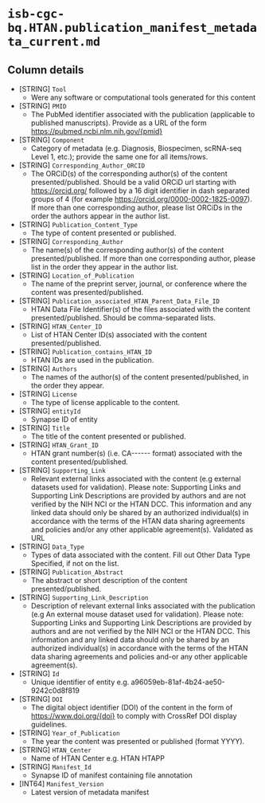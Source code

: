 # `isb-cgc-bq.HTAN.publication_manifest_metadata_current.md`

## Column details

* [STRING]    `Tool`
  - Were any software or computational tools generated for this content
* [STRING]    `PMID`
  - The PubMed identifier associated with the publication (applicable to published manuscripts). Provide as a URL of the form https://pubmed.ncbi.nlm.nih.gov/{pmid}
* [STRING]    `Component`
  - Category of metadata (e.g. Diagnosis, Biospecimen, scRNA-seq Level 1, etc.); provide the same one for all items/rows.
* [STRING]    `Corresponding_Author_ORCID`
  - The ORCiD(s) of the corresponding author(s) of the content presented/published. Should be a valid ORCiD url starting with https://orcid.org/ followed by a 16 digit identifier in dash separated groups of 4 (for example https://orcid.org/0000-0002-1825-0097). If more than one corresponding author, please list ORCiDs in the order the authors appear in the author list.
* [STRING]    `Publication_Content_Type`
  - The type of content presented or published.
* [STRING]    `Corresponding_Author`
  - The name(s) of the corresponding author(s) of the content presented/published. If more than one corresponding author, please list in the order they appear in the author list.
* [STRING]    `Location_of_Publication`
  - The name of the preprint server, journal, or conference where the content was presented/published.
* [STRING]    `Publication_associated_HTAN_Parent_Data_File_ID`
  - HTAN Data File Identifier(s) of the files associated with the content presented/published. Should be comma-separated lists.
* [STRING]    `HTAN_Center_ID`
  - List of HTAN Center ID(s) associated with the content presented/published.
* [STRING]    `Publication_contains_HTAN_ID`
  - HTAN IDs are used in the publication.
* [STRING]    `Authors`
  - The names of the author(s) of the content presented/published, in the order they appear.
* [STRING]    `License`
  - The type of license applicable to the content.
* [STRING]    `entityId`
  - Synapse ID of entity
* [STRING]    `Title`
  - The title of the content presented or published.
* [STRING]    `HTAN_Grant_ID`
  - HTAN grant number(s) (i.e. CA------ format) associated with the content presented/published.
* [STRING]    `Supporting_Link`
  - Relevant external links associated with the content (e.g external datasets used for validation). Please note: Supporting Links and Supporting Link Descriptions are provided by authors and are not verified by the NIH NCI or the HTAN DCC. This information and any linked data should only be shared by an authorized individual(s) in accordance with the terms of the HTAN data sharing agreements and policies and/or any other applicable agreement(s). Validated as URL
* [STRING]    `Data_Type`
  - Types of data associated with the content. Fill out Other Data Type Specified, if not on the list.
* [STRING]    `Publication_Abstract`
  - The abstract or short description of the content presented/published.
* [STRING]    `Supporting_Link_Description`
  - Description of relevant external links associated with the publication (e.g An external mouse dataset used for validation). Please note: Supporting Links and Supporting Link Descriptions are provided by authors and are not verified by the NIH NCI or the HTAN DCC. This information and any linked data should only be shared by an authorized individual(s) in accordance with the terms of the HTAN data sharing agreements and policies and-or any other applicable agreement(s).
* [STRING]    `Id`
  - Unique identifier of entity e.g. a96059eb-81af-4b24-ae50-9242c0d8f819
* [STRING]    `DOI`
  - The digital object identifier (DOI) of the content in the form of https://www.doi.org/{doi} to comply with CrossRef DOI display guidelines.
* [STRING]    `Year_of_Publication`
  - The year the content was presented or published (format YYYY).
* [STRING]    `HTAN_Center`
  - Name of HTAN Center e.g. HTAN HTAPP
* [STRING]    `Manifest_Id`
  - Synapse ID of manifest containing file annotation
* [INT64]    `Manifest_Version`
  - Latest version of metadata manifest

